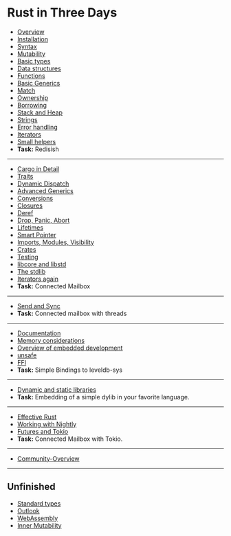 # Rust in Three Days

* [Overview](../index.html?chapter=overview&locale=en-US)
* [Installation](../index.html?chapter=installation&locale=en-US)
* [Syntax](../index.html?chapter=syntax&locale=en-US)
* [Mutability](../index.html?chapter=mutability&locale=en-US)
* [Basic types](../index.html?chapter=basic-types&locale=en-US)
* [Data structures](../index.html?chapter=data-structures&locale=en-US)
* [Functions](../index.html?chapter=functions&locale=en-US)
* [Basic Generics](../index.html?chapter=generics-basics&locale=en-US)
* [Match](../index.html?chapter=match&locale=en-US)
* [Ownership](../index.html?chapter=ownership&locale=en-US)
* [Borrowing](../index.html?chapter=borrowing&locale=en-US)
* [Stack and Heap](../index.html?chapter=stack-and-heap&locale=en-US)
* [Strings](../index.html?chapter=strings&locale=en-US)
* [Error handling](../index.html?chapter=error-handling&locale=en-US)
* [Iterators](../index.html?chapter=iterators&locale=en-US)
* [Small helpers](../index.html?chapter=little-helpers&locale=en-US)
* **Task:** Redisish

---

* [Cargo in Detail](../index.html?chapter=cargo&locale=en-US)
* [Traits](../index.html?chapter=traits&locale=en-US)
* [Dynamic Dispatch](../index.html?chapter=dynamic-dispatch&locale=en-US)
* [Advanced Generics](../index.html?chapter=advanced-generics-bounds&locale=en-US)
* [Conversions](../index.html?chapter=conversion-patterns&locale=en-US)
* [Closures](../index.html?chapter=closures&locale=en-US)
* [Deref](../index.html?chapter=deref-coersions&locale=en-US)
* [Drop, Panic, Abort](../index.html?chapter=drop-panic-abort&locale=en-US)
* [Lifetimes](../index.html?chapter=lifetimes&locale=en-US)
* [Smart Pointer](../index.html?chapter=smart-pointers&locale=en-US)
* [Imports, Modules, Visibility](../index.html?chapter=imports-modules-and-visibility&locale=en-US)
* [Crates](../index.html?chapter=crates&locale=en-US)
* [Testing](../index.html?chapter=testing&locale=en-US)
* [libcore and libstd](../index.html?chapter=libcore-and-libstd&locale=en-US)
* [The stdlib](../index.html?chapter=std-lib-tour&locale=en-US)
* [Iterators again](../index.html?chapter=iterators-again&locale=en-US)
* **Task:** Connected Mailbox

---

* [Send and Sync](../index.html?chapter=send-and-sync&locale=en-US)
* **Task:** Connected mailbox with threads

---

* [Documentation](../index.html?chapter=documentation&locale=en-US)
* [Memory considerations](../index.html?chapter=memory-considerations&locale=en-US)
* [Overview of embedded development](../index.html?chapter=embedded&locale=en-US)
* [unsafe](../index.html?chapter=unsafe&locale=en-US)
* [FFI](../index.html?chapter=ffi&locale=en-US)
* **Task:** Simple Bindings to leveldb-sys

---

* [Dynamic and static libraries](../index.html?chapter=dynamic-and-static-libs&locale=en-US)
* **Task:** Embedding of a simple dylib in your favorite language.

---

* [Effective Rust](../index.html?chapter=effective-rust&locale=en-US)
* [Working with Nightly](../index.html?chapter=working-with-nightly&locale=en-US)
* [Futures and Tokio](../index.html?chapter=futures-and-tokio&locale=en-US)
* **Task:** Connected Mailbox with Tokio.

---

* [Community-Overview](../index.html?chapter=community-map&locale=en-US)

---

## Unfinished

* [Standard types](../index.html?chapter=standard-types&locale=en-US)
* [Outlook](../index.html?chapter=outlook&locale=en-US)
* [WebAssembly](../index.html?chapter=wasm&locale=en-US)
* [Inner Mutability](../index.html?chapter=inner-mutability&locale=en-US)
